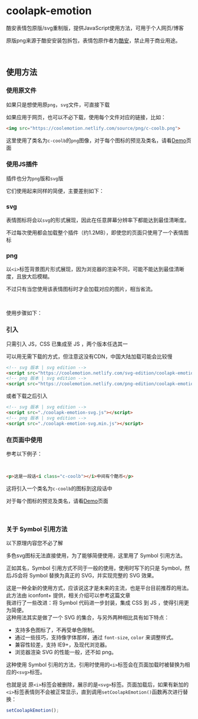 # coolapk-emotion
酷安表情包原版/svg重制版，提供JavaScript使用方法，可用于个人网页/博客
<br>

原版png来源于酷安安装包拆包，表情包原作者为<a href="https://coolapk.com/">酷安</a>，禁止用于商业用途。

<br>

## 使用方法
### 使用原文件

如果只是想使用原`png`，`svg`文件，可直接下载

如果应用于网页，也可以不必下载，使用每个文件对应的链接，比如：

```html
<img src="https://coolemotion.netlify.com/source/png/c-coolb.png">
```

这里使用了类名为`c-coolb`的`png`图像，对于每个图标的预览及类名，请看[Demo](https://emotion.texice.xyz/demo.html)页面

### 使用JS插件

插件也分为`png`版和`svg`版

它们使用起来同样的简便，主要差别如下：

### svg

表情图标将会以`svg`的形式展现，因此在任意屏幕分辨率下都能达到最佳清晰度。

不过每次使用都会加载整个插件（约1.2MB），即使您的页面只使用了一个表情图标

### png

以`<i>`标签背景图片形式展现，因为浏览器的渲染不同，可能不能达到最佳清晰度，且放大后模糊。

不过只有当您使用该表情图标时才会加载对应的图片，相当省流。

<br>

使用步骤如下：

### 引入

只需引入 JS，CSS 已集成至 JS ，两个版本任选其一

可以用无需下载的方式，但注意这没有CDN，中国大陆加载可能会比较慢

```html
<!-- svg 版本 | svg edition -->
<script src="https://coolemotion.netlify.com/svg-edition/coolapk-emotion-svg.js"></script>
<!-- png 版本 | svg edition -->
<script src="https://coolemotion.netlify.com/png-edition/coolapk-emotion-png.min.js"></script>
```

或者下载之后引入

```html
<!-- svg 版本 | svg edition -->
<script src="./coolapk-emotion-svg.js"></script>
<!-- png 版本 | svg edition -->
<script src="./coolapk-emotion-svg.min.js"></script>
```

### 在页面中使用

参考以下例子：

<br>

```html
<p>这是一段话<i class="c-coolb"></i>中间有个酷币</p>
```

这将引入一个类名为`c-coolb`的图标到这段话中

对于每个图标的预览及类名，请看[Demo](https://emotion.texice.xyz/demo.html)页面

<br>

### 关于 Symbol 引用方法

以下原理内容您不必了解

<p>多色svg图标无法直接使用，为了能够简便使用，这里用了 Symbol 引用方法。</p>
<p>正如其名，Symbol 引用方式不同于一般的使用，使用时写下的只是 Symbol，然后JS会将 Symbol 替换为真正的 SVG，并实现完整的 SVG 效果。</p>
<p>这是一种全新的使用方式，应该说这才是未来的主流，也是平台目前推荐的用法。此方法由 <a href="https://www.iconfont.cn/">iconfont+</a> 提供，相关介绍可以参考这篇<a href="https://www.iconfont.cn/help/detail?helptype=code">文章</a><br>我进行了一些改进：将 Symbol 代码进一步封装，集成 CSS 到 JS ，使得引用更为简便。<br>这种用法其实是做了一个 SVG 的集合，与另外两种相比具有如下特点：</p><ul><li>支持多色图标了，不再受单色限制。</li><li>通过一些技巧，支持像字体那样，通过 <code>font-size</code>, <code>color</code> 来调整样式。</li><li>兼容性较差，支持 IE9+，及现代浏览器。</li><li>浏览器渲染 SVG 的性能一般，还不如 png。</li></ul>

这种使用 Symbol 引用的方法，引用时使用的`<i>`标签会在页面加载时被替换为相应的`<svg>`标签。

也就是说 原`<i>`标签会被删除，展示的是`<svg>`标签。页面加载后，如果有新加的`<i>`标签表情则不会被正常显示，直到调用`setCoolapkEmotion()`函数再次进行替换：

```javascript
setCoolapkEmotion();
```

